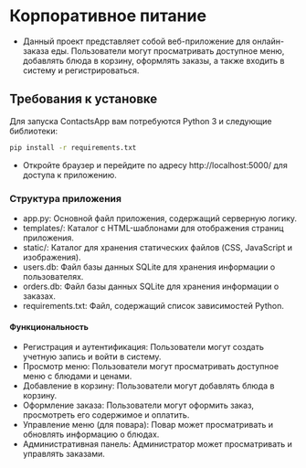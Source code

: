 # Корпоративное питание
- Данный проект представляет собой веб-приложение для онлайн-заказа еды. Пользователи могут просматривать доступное меню, добавлять блюда в корзину, оформлять заказы, а также входить в систему и регистрироваться.

## Требования к установке

Для запуска ContactsApp вам потребуются Python 3 и следующие библиотеки:

```bash
pip install -r requirements.txt
```
- Откройте браузер и перейдите по адресу http://localhost:5000/ для доступа к приложению.

### Структура приложения

* app.py: Основной файл приложения, содержащий серверную логику.
* templates/: Каталог с HTML-шаблонами для отображения страниц приложения.
* static/: Каталог для хранения статических файлов (CSS, JavaScript и изображения).
* users.db: Файл базы данных SQLite для хранения информации о пользователях.
* orders.db: Файл базы данных SQLite для хранения информации о заказах.
* requirements.txt: Файл, содержащий список зависимостей Python.

#### Функциональность

* Регистрация и аутентификация: Пользователи могут создать учетную запись и войти в систему.
* Просмотр меню: Пользователи могут просматривать доступное меню с блюдами и ценами.
* Добавление в корзину: Пользователи могут добавлять блюда в корзину.
* Оформление заказа: Пользователи могут оформить заказ, просмотреть его содержимое и оплатить.
* Управление меню (для повара): Повар может просматривать и обновлять информацию о блюдах.
* Административная панель: Администратор может просматривать и управлять заказами.
